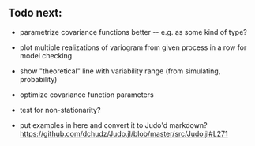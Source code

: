 ## Todo next:

- parametrize covariance functions better -- e.g. as some kind of type?
- plot multiple realizations of variogram from given process in a row for model checking
- show "theoretical" line with variability range (from simulating, probability)
- optimize covariance function parameters 
- test for non-stationarity?


- put examples in here and convert it to Judo'd markdown? https://github.com/dchudz/Judo.jl/blob/master/src/Judo.jl#L271
